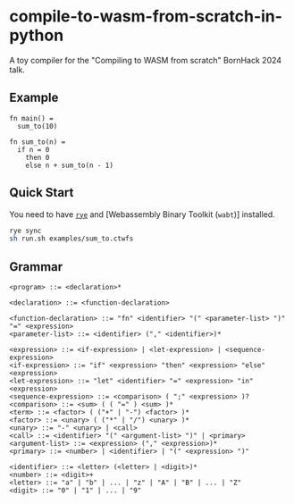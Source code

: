 # compile-to-wasm-from-scratch-in-python

A toy compiler for the "Compiling to WASM from scratch" BornHack 2024 talk.

## Example

```
fn main() =
  sum_to(10)

fn sum_to(n) =
  if n = 0
    then 0
    else n + sum_to(n - 1)
```

## Quick Start

You need to have [`rye`](https://rye.astral.sh) and [Webassembly Binary Toolkit (`wabt`)] installed.

```sh
rye sync
sh run.sh examples/sum_to.ctwfs
```

## Grammar

```bnf
<program> ::= <declaration>*

<declaration> ::= <function-declaration>

<function-declaration> ::= "fn" <identifier> "(" <parameter-list> ")" "=" <expression>
<parameter-list> ::= <identifier> ("," <identifier>)*

<expression> ::= <if-expression> | <let-expression> | <sequence-expression>
<if-expression> ::= "if" <expression> "then" <expression> "else" <expression>
<let-expression> ::= "let" <identifier> "=" <expression> "in" <expression>
<sequence-expression> ::= <comparison> ( ";" <expression> )?
<comparison> ::= <sum> ( ( "=" ) <sum> )*
<term> ::= <factor> ( ("+" | "-") <factor> )*
<factor> ::= <unary> ( ("*" | "/") <unary> )*
<unary> ::= "-" <unary> | <call>
<call> ::= <identifier> "(" <argument-list> ")" | <primary>
<argument-list> ::= <expression> ("," <expression>)*
<primary> ::= <number> | <identifier> | "(" <expression> ")"

<identifier> ::= <letter> (<letter> | <digit>)*
<number> ::= <digit>+
<letter> ::= "a" | "b" | ... | "z" | "A" | "B" | ... | "Z"
<digit> ::= "0" | "1" | ... | "9"
```
